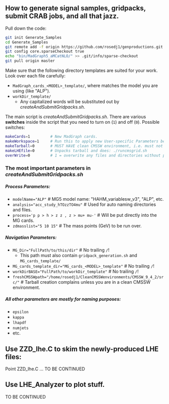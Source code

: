 ## How to generate signal samples, gridpacks, submit CRAB jobs, and all that jazz.
<!--- The safest way for this code to work is to `git clone https://github.com/rosedj1/genproductions.git`, because there are lots of dependent files. However, you may just be able to do:--->

Pull down the code:
```bash
git init Generate_Samples
cd Generate_Samples
git remote add -f origin https://github.com/rosedj1/genproductions.git
git config core.sparseCheckout true
echo "bin/MadGraph5_aMCatNLO/" >> .git/info/sparse-checkout
git pull origin master
``` 

Make sure that the following directory templates are suited for your work. Look over each file carefully:
<!--Now you need to prepare a couple of directories:
* createAndSubmitGridpacks.sh -->
* `MadGraph_cards_<MODEL>_template/`, where <MODEL> matches the model you are using (like "ALP").
* `workDir_template/`
    * Any capitalized words will be substituted out by _createAndSubmitGridpacks.sh_.

The main script is *createAndSubmitGridpacks.sh*. There are various **switches** inside the script that you need to turn on (`1`) and off (`0`). Possible switches:
```bash
makeCards=1         # New MadGraph cards.                                                     
makeWorkspace=1     # Run this to apply new User-specific Parameters below or make new CRAB cards
makeTarball=0       # MUST HAVE clean CMSSW environment, i.e. must not have cmsenv'ed!           
makeLHEfile=0       # Unpacks tarball and does: ./runcmsgrid.sh   
overWrite=0         # 1 = overwrite any files and directories without prompting
```

### The most important parameters in *createAndSubmitGridpacks.sh*
##### Process Parameters:
* `modelName="ALP"`                       # MG5 model name: "HAHM_variablesw_v3", "ALP", etc.
* `analysis="acc_study_hTOzzTO4mu"`       # Used for auto naming directories and files.
* `process='p p > h > z z , z > mu+ mu-'` # Will be put directly into the MG cards.
* `zdmasslist="5 10 15"`                  # The mass points (GeV) to be run over. 

##### Navigation Parameters:
* `MG_Dir="FullPath/to/this/dir"`   # No trailing `/`!
   * This path must also contain `gridpack_generation.sh` and `MG_cards_template/`
* `MG_cards_template_dir="MG_cards_<MODEL>_template"`   # No trailing `/`!        
* `workDirBASE="FullPath/to/workDir_template"` # No trailing `/`!
* `freshCMSSWpath="/home/rosedj1/CleanCMSSWenvironments/CMSSW_9_4_2/src/"` # Tarball creation complains unless you are in a clean CMSSW environment.
<!-- * `modelName="HAHM_variablesw_v3"`, the exact model name must match the tarball name like: `HAHM_variablesw_v3_UFO.tar.gz`
* `process='p p > h > z z , z > mu+ mu-`, the exact MadGraph5 process (MG5) to be inserted into your MG5 card.
-->

##### All other parameters are mostly for naming purposes:
* `epsilon`
* `kappa`
* `lhapdf`
* `numjets`
* etc.

## Use ZZD_lhe.C to skim the newly-produced LHE files:
Point ZZD_lhe.C ...
TO BE CONTINUED

## Use LHE_Analyzer to plot stuff.
TO BE CONTINUED
